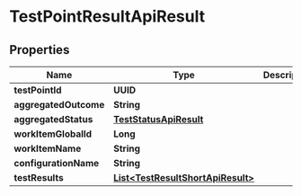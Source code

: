 

# TestPointResultApiResult


## Properties

| Name | Type | Description | Notes |
|------------ | ------------- | ------------- | -------------|
|**testPointId** | **UUID** |  |  [optional] |
|**aggregatedOutcome** | **String** |  |  [optional] |
|**aggregatedStatus** | [**TestStatusApiResult**](TestStatusApiResult.md) |  |  [optional] |
|**workItemGlobalId** | **Long** |  |  [optional] |
|**workItemName** | **String** |  |  [optional] |
|**configurationName** | **String** |  |  [optional] |
|**testResults** | [**List&lt;TestResultShortApiResult&gt;**](TestResultShortApiResult.md) |  |  |



